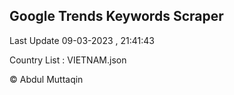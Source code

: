

## Google Trends Keywords Scraper 
 
Last Update 09-03-2023 , 21:41:43

Country List :
VIETNAM.json



© Abdul Muttaqin 
